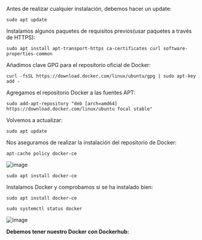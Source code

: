 Antes de realizar cualquier instalación, debemos hacer un update:

```sudo apt update```

Instalamos algunos paquetes de requisitos previos(usar paquetes a través de HTTPS):

```sudo apt install apt-transport-https ca-certificates curl software-properties-common```

Añadimos clave GPG para el repositorio oficial de Docker:

```curl -fsSL https://download.docker.com/linux/ubuntu/gpg | sudo apt-key add -```

Agregamos el repositorio Docker a las fuentes APT:

```sudo add-apt-repository "deb [arch=amd64] https://download.docker.com/linux/ubuntu focal stable"```

Volvemos a actualizar:

```sudo apt update```

Nos aseguramos de realizar la instalación del repositorio de Docker:

```apt-cache policy docker-ce```

![image](https://user-images.githubusercontent.com/114391559/222104217-ee171b04-b6eb-41e1-8118-c58e18e42583.png)

```sudo apt install docker-ce```

Instalamos Docker y comprobamos si se ha instalado bien:

```sudo apt install docker-ce```

```sudo systemctl status docker```

![image](https://user-images.githubusercontent.com/114391559/222104200-58e05d5f-7eb0-4f86-81b1-024596a4707c.png)


**Debemos tener nuestro Docker con Dockerhub:**




